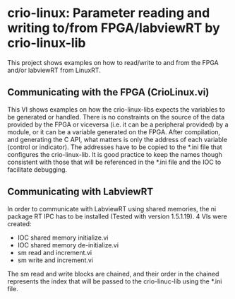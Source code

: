 # crio-linux: Parameter reading and writing to/from FPGA/labviewRT by crio-linux-lib

This project shows examples on how to read/write to and from the FPGA and/or labviewRT
from LinuxRT.

## Communicating with the FPGA (CrioLinux.vi)

This VI shows examples on how the crio-linux-libs expects the variables
to be generated or handled. There is no constraints on the source of the 
data provided by the FPGA or viceversa (i.e. it can be a peripheral provided)
by a module, or it can be a variable generated on the FPGA.
After compilation, and generating the C API, what matters is only the 
address of each variable (control or indicator). The addresses have to 
be copied to the *.ini file that configures the crio-linux-lib. It is 
good practice to keep the names though consistent with those that will 
be referenced in the *.ini file and the IOC to facilitate debugging.


## Communicating with LabviewRT

In order to communicate with LabviewRT using shared memories, the 
ni package RT IPC has to be installed (Tested with version 1.5.1.19).
4 VIs were created:
 - IOC shared memory initialize.vi
 - IOC shared memory de-initialize.vi
 - sm read and increment.vi
 - sm write and increment.vi
 
 The sm read and write blocks are chained, and their order in the chained
 represents the index that will be passed to the crio-linuc-lib using the 
 *.ini file.